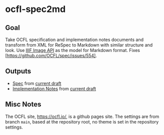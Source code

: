 # ocfl-spec2md

## Goal

Take OCFL specification and implementation notes documents and transform from XML for ReSpec to Markdown with similar structure and look. Use [IIIF Image API](https://raw.githubusercontent.com/IIIF/api/main/source/image/3.0/index.md) as the model for Markdown format. Fixes [https://github.com/OCFL/spec/issues/554].

## Outputs

* [Spec](https://zimeon.github.io/ocfl-spec2md/spec) from [current draft](https://ocfl.io/draft/spec/)
* [Implementation Notes](https://zimeon.github.io/ocfl-spec2md/impl) from [current draft](https://ocfl.io/draft/implementation-notes/)

## Misc Notes

The OCFL site, <https://ocfl.io/>, is a github pages site. The settings are from branch `main`, based at the repository root, no theme is set in the repository settings.
